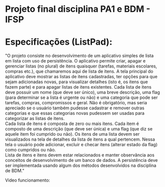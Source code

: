# Projeto final disciplina PA1 e BDM - IFSP

# Especificações (ListPad): 

"O projeto consiste no desenvolvimento de um aplicativo simples de lista em lista com uso de 
persistência. O aplicativo permite criar, apagar e gerenciar listas (no plural) de itens quaisquer 
(tarefas, materiais escolares, compras etc.), que chamaremos aqui de lista de itens.  A tela 
principal do aplicativo deve mostrar as listas de itens cadastradas, ter opções para que sejam 
adicionadas novas, para visualizar detalhes (isto é, os itens que fazem parte) e para apagar 
listas de itens existentes. Cada lista de itens deve possuir um nome (que deve ser único), uma 
breve descrição, uma flag (para determinar se a lista é urgente ou não) e uma categoria que 
pode ser tarefas, compras, compromissos e geral. Não é obrigatório, mas seria apreciado se o 
usuário também pudesse cadastrar e remover outras categorias e que essas categorias novas 
pudessem ser usadas para categorizar as listas de itens.  
Cada lista de itens é composta de zero ou mais itens. Cada item é composto de uma descrição 
(que deve ser única) e uma flag (que diz se aquele item foi cumprido ou não). Os itens de uma 
lista devem ser visualizados na tela de detalhes da lista de itens a qual pertencem. Nessa tela o 
usuário pode adicionar, excluir e checar itens (alterar estado da flag) como cumpridos ou não.  
Lista de itens e itens devem estar relacionados e manter observância aos conceitos de 
desenvolvimento de um banco de dados. A persistência deve ser implementada usando algum 
dos métodos desenvolvidos na disciplina de BDM."

Video funcionamento:
